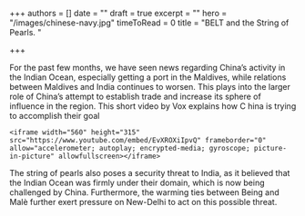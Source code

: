 +++
authors = []
date = ""
draft = true
excerpt = ""
hero = "/images/chinese-navy.jpg"
timeToRead = 0
title = "BELT and the String of Pearls. "

+++

For the past few months, we have seen news regarding China’s activity in the Indian Ocean, especially getting a port in the Maldives, while relations between Maldives and India continues to worsen. This plays into the larger role of China’s attempt to establish trade and increase its sphere of influence in the region. This short video by Vox explains how C hina is trying to accomplish their goal

    <iframe width="560" height="315" src="https://www.youtube.com/embed/EvXROXiIpvQ" frameborder="0" allow="accelerometer; autoplay; encrypted-media; gyroscope; picture-in-picture" allowfullscreen></iframe>

The string of pearls also poses a security threat to India, as it believed that the Indian Ocean was firmly under their domain, which is now being challenged by China. Furthermore, the warming ties between Being and Malè further exert pressure on New-Delhi to act on this possible threat.